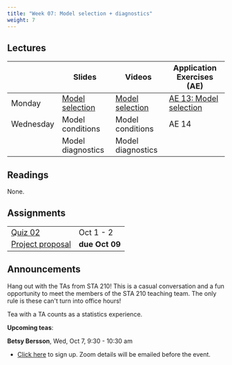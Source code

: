 ```yaml
---
title: "Week 07: Model selection + diagnostics"
weight: 7
---
```


<style>
table {
font-size: 18px;
}

</style>

## Lectures

|           | Slides                   | Videos | Application Exercises (AE) |
|-----------|--------------------------|--------|--------|
| Monday    | [Model selection](https://sta210-fa20.netlify.app/slides/13-model-selection.html) | [Model selection](https://warpwire.duke.edu/w/g4oEAA/) | [AE 13: Model selection](https://sta210-fa20.netlify.app/appex/ae-13-model-selection.html)|
| Wednesday | Model conditions | Model conditions | AE 14|
|  | Model diagnostics | Model diagnostics | |


## Readings

None.

<!-- |            |   | -->
<!-- |------------|---| -->
<!-- | [Influence of perceived threat of Covid-19 and HEXACO personality traits on toilet paper stockpiling](https://journals.plos.org/plosone/article?id=10.1371/journal.pone.0234232#abstract0)  | Optional  | -->



## Assignments

|                        |   |
|------------------------|---|
| [Quiz 02](https://sta210-fa20.netlify.app/quiz/quiz-02.html) | Oct 1 - 2 |
| [Project proposal](https://sta210-fa20.netlify.app/project/#project-proposal) | **due Oct 09**

## Announcements

Hang out with the TAs from STA 210! This is a casual conversation and a fun opportunity to meet the members of the STA 210 teaching team. The only rule is these can't turn into office hours! 

Tea with a TA counts as a statistics experience.

**Upcoming teas**: 

**Betsy Bersson**, Wed, Oct 7, 9:30 - 10:30 am
  - [Click here](https://forms.gle/naEn88fnJDEZhdVL7) to sign up. Zoom details will be emailed before the event.



